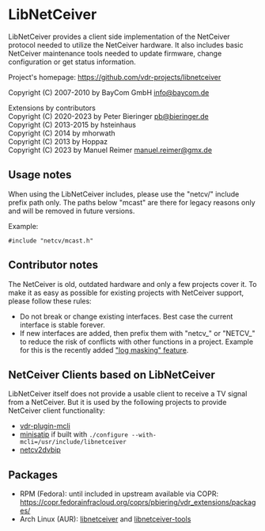 LibNetCeiver
============

LibNetCeiver provides a client side implementation of the NetCeiver protocol needed to utilize the NetCeiver hardware. It also includes basic NetCeiver maintenance tools needed to update firmware, change configuration or get status information.

Project's homepage:
https://github.com/vdr-projects/libnetceiver

Copyright (C) 2007-2010 by BayCom GmbH <info@baycom.de>

Extensions by contributors<br/>
Copyright (C) 2020-2023 by Peter Bieringer <pb@bieringer.de><br/>
Copyright (C) 2013-2015 by hsteinhaus<br/>
Copyright (C) 2014      by mhorwath<br/>
Copyright (C) 2013      by Hoppaz<br/>
Copyright (C) 2023      by Manuel Reimer <manuel.reimer@gmx.de>

Usage notes
-----------

When using the LibNetCeiver includes, please use the "netcv/" include prefix path only. The paths below "mcast" are there for legacy reasons only and will be removed in future versions.

Example:
```
#include "netcv/mcast.h"
```

Contributor notes
-----------------

The NetCeiver is old, outdated hardware and only a few projects cover it. To make it as easy as possible for existing projects with NetCeiver support, please follow these rules:

- Do not break or change existing interfaces. Best case the current interface is stable forever.
- If new interfaces are added, then prefix them with "netcv_" or "NETCV_" to reduce the risk of conflicts with other functions in a project. Example for this is the recently added ["log masking" feature](https://github.com/vdr-projects/libnetceiver/blob/master/lib/logging.h).

NetCeiver Clients based on LibNetCeiver
---------------------------------------

LibNetCeiver itself does not provide a usable client to receive a TV signal from a NetCeiver. But it is used by the following projects to provide NetCeiver client functionality:

- [vdr-plugin-mcli](https://github.com/vdr-projects/vdr-plugin-mcli/)
- [minisatip](https://minisatip.org/) if built with `./configure --with-mcli=/usr/include/libnetceiver`
- [netcv2dvbip](https://github.com/vdr-projects/netcv2dvbip)

Packages
--------

* RPM (Fedora): until included in upstream available via COPR: https://copr.fedorainfracloud.org/coprs/pbiering/vdr_extensions/packages/
* Arch Linux (AUR): [libnetceiver](https://aur.archlinux.org/packages/libnetceiver) and [libnetceiver-tools](https://aur.archlinux.org/packages/libnetceiver-tools)
